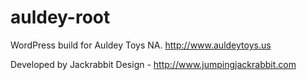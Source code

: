 # auldey-root

WordPress build for Auldey Toys NA. http://www.auldeytoys.us

Developed by Jackrabbit Design - http://www.jumpingjackrabbit.com
